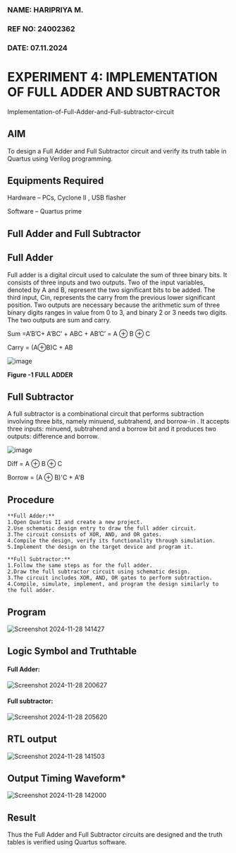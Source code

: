 ### NAME: HARIPRIYA M.
### REF NO: 24002362
### DATE: 07.11.2024
# EXPERIMENT 4: IMPLEMENTATION OF FULL ADDER AND SUBTRACTOR

Implementation-of-Full-Adder-and-Full-subtractor-circuit

## AIM

To design a Full Adder and Full Subtractor circuit and verify its truth table in Quartus using Verilog programming.

## Equipments Required

Hardware – PCs, Cyclone II , USB flasher

Software – Quartus prime

## Full Adder and Full Subtractor

## Full Adder

Full adder is a digital circuit used to calculate the sum of three binary bits. It consists of three inputs and two outputs. Two of the input variables, denoted by A and B, represent the two significant bits to be added. The third input, Cin, represents the carry from the previous lower significant position. Two outputs are necessary because the arithmetic sum of three binary digits ranges in value from 0 to 3, and binary 2 or 3 needs two digits. The two outputs are sum and carry.

Sum =A’B’C+ A’BC’ + ABC + AB’C’ = A ⊕ B ⊕ C

Carry = (A⊕B)C + AB

![image](https://github.com/naavaneetha/FULL_ADDER_SUBTRACTOR/assets/154305477/0f30ba51-5ffb-4198-845f-18e054f675e7)

**Figure -1 FULL ADDER**

## Full Subtractor

A full subtractor is a combinational circuit that performs subtraction involving three bits, namely minuend, subtrahend, and borrow-in . It accepts three inputs: minuend, subtrahend and a borrow bit and it produces two outputs: difference and borrow.

![image](https://github.com/naavaneetha/FULL_ADDER_SUBTRACTOR/assets/154305477/02b24f51-ab51-4304-9ad6-7b81ffc1ead5)

Diff = A ⊕ B ⊕ C 

Borrow = (A ⊕ B)'C + A'B


## Procedure
    **Full Adder:**
    1.Open Quartus II and create a new project.
    2.Use schematic design entry to draw the full adder circuit. 
    3.The circuit consists of XOR, AND, and OR gates. 
    4.Compile the design, verify its functionality through simulation. 
    5.Implement the design on the target device and program it.
    
    **Full Subtractor:** 
    1.Follow the same steps as for the full adder. 
    2.Draw the full subtractor circuit using schematic design. 
    3.The circuit includes XOR, AND, OR gates to perform subtraction. 
    4.Compile, simulate, implement, and program the design similarly to the full adder.



## Program
![Screenshot 2024-11-28 141427](https://github.com/user-attachments/assets/6dcd78cf-5cc5-46cb-aae9-fbeae8e7eeb7)

## Logic Symbol and Truthtable
#### Full Adder:
![Screenshot 2024-11-28 200627](https://github.com/user-attachments/assets/75afe26c-7485-4665-b9df-1092b3e61cc2)
#### Full subtractor:
![Screenshot 2024-11-28 205620](https://github.com/user-attachments/assets/f8635e07-0149-442a-8985-d06db4979f03)


## RTL output
![Screenshot 2024-11-28 141503](https://github.com/user-attachments/assets/ae8ab8a2-8c4c-4418-8401-61caa20bfc51)

## Output Timing Waveform*
![Screenshot 2024-11-28 142000](https://github.com/user-attachments/assets/64ca27da-1fed-482a-8b0f-c9dd7b00274b)


## Result

Thus the Full Adder and Full Subtractor circuits are designed and the truth tables is verified using Quartus software.



